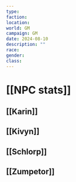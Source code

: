 ```yaml
---
type: 
faction: 
location: 
world: GM
campaign: GM
date: 2024-08-10
description: ""
race: 
gender: 
class: 
---
```

# [[NPC stats]]

## [[Karin]]
## [[Kivyn]]


## [[Schlorp]]

## [[Zumpetor]]




